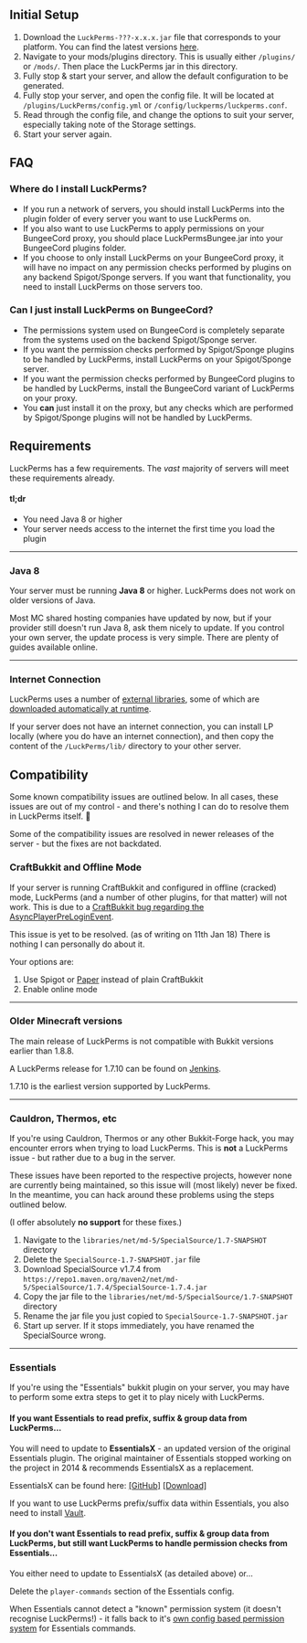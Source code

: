 ## Initial Setup

1. Download the `LuckPerms-???-x.x.x.jar` file that corresponds to your platform. You can find the latest versions [here](https://luckperms.net/).
2. Navigate to your mods/plugins directory. This is usually either `/plugins/` or `/mods/`. Then place the LuckPerms jar in this directory.
3. Fully stop & start your server, and allow the default configuration to be generated.
4. Fully stop your server, and open the config file. It will be located at `/plugins/LuckPerms/config.yml` or `/config/luckperms/luckperms.conf`.
5. Read through the config file, and change the options to suit your server, especially taking note of the Storage settings.
6. Start your server again.

## FAQ
### Where do I install LuckPerms?
* If you run a network of servers, you should install LuckPerms into the plugin folder of every server you want to use LuckPerms on.
* If you also want to use LuckPerms to apply permissions on your BungeeCord proxy, you should place LuckPermsBungee.jar into your BungeeCord plugins folder.
* If you choose to only install LuckPerms on your BungeeCord proxy, it will have no impact on any permission checks performed by plugins on any backend Spigot/Sponge servers. If you want that functionality, you need to install LuckPerms on those servers too.

### Can I just install LuckPerms on BungeeCord?
* The permissions system used on BungeeCord is completely separate from the systems used on the backend Spigot/Sponge server.
* If you want the permission checks performed by Spigot/Sponge plugins to be handled by LuckPerms, install LuckPerms on your Spigot/Sponge server.
* If you want the permission checks performed by BungeeCord plugins to be handled by LuckPerms, install the BungeeCord variant of LuckPerms on your proxy.
* You **can** just install it on the proxy, but any checks which are performed by Spigot/Sponge plugins will not be handled by LuckPerms.

## Requirements
LuckPerms has a few requirements. The *vast* majority of servers will meet these requirements already.

#### tl;dr
* You need Java 8 or higher
* Your server needs access to the internet the first time you load the plugin

---
### Java 8
Your server must be running **Java 8** or higher. LuckPerms does not work on older versions of Java.

Most MC shared hosting companies have updated by now, but if your provider still doesn't run Java 8, ask them nicely to update. If you control your own server, the update process is very simple. There are plenty of guides available online.

---
### Internet Connection
LuckPerms uses a number of [external libraries](External-connections), some of which are [downloaded automatically at runtime](External-connections#downloading-libraries).

If your server does not have an internet connection, you can install LP locally (where you do have an internet connection), and then copy the content of the `/LuckPerms/lib/` directory to your other server.

## Compatibility
Some known compatibility issues are outlined below. In all cases, these issues are out of my control - and there's nothing I can do to resolve them in LuckPerms itself. 🙁

Some of the compatibility issues are resolved in newer releases of the server - but the fixes are not backdated.

### CraftBukkit and Offline Mode
If your server is running CraftBukkit and configured in offline (cracked) mode, LuckPerms (and a number of other plugins, for that matter) will not work. This is due to a [CraftBukkit bug regarding the AsyncPlayerPreLoginEvent](https://hub.spigotmc.org/jira/browse/SPIGOT-3541).

This issue is yet to be resolved. (as of writing on 11th Jan 18) There is nothing I can personally do about it.

Your options are:

1. Use Spigot or [Paper](https://papermc.io/) instead of plain CraftBukkit
2. Enable online mode

---
### Older Minecraft versions
The main release of LuckPerms is not compatible with Bukkit versions earlier than 1.8.8.

A LuckPerms release for 1.7.10 can be found on [Jenkins](https://ci.lucko.me/job/LuckPermsLegacy/).

1.7.10 is the earliest version supported by LuckPerms.

---
### Cauldron, Thermos, etc
If you're using Cauldron, Thermos or any other Bukkit-Forge hack, you may encounter errors when trying to load LuckPerms. This is **not** a LuckPerms issue - but rather due to a bug in the server.

These issues have been reported to the respective projects, however none are currently being maintained, so this issue will (most likely) never be fixed. In the meantime, you can hack around these problems using the steps outlined below.

(I offer absolutely **no support** for these fixes.)

1. Navigate to the `libraries/net/md-5/SpecialSource/1.7-SNAPSHOT` directory
2. Delete the `SpecialSource-1.7-SNAPSHOT.jar` file
3. Download SpecialSource v1.7.4 from `https://repo1.maven.org/maven2/net/md-5/SpecialSource/1.7.4/SpecialSource-1.7.4.jar`
4. Copy the jar file to the `libraries/net/md-5/SpecialSource/1.7-SNAPSHOT` directory
5. Rename the jar file you just copied to `SpecialSource-1.7-SNAPSHOT.jar`
6. Start up server. If it stops immediately, you have renamed the SpecialSource wrong.

---
### Essentials
If you're using the "Essentials" bukkit plugin on your server, you may have to perform some extra steps to get it to play nicely with LuckPerms.

#### If you want Essentials to read prefix, suffix & group data from LuckPerms...
You will need to update to **EssentialsX** - an updated version of the original Essentials plugin. The original maintainer of Essentials stopped working on the project in 2014 & recommends EssentialsX as a replacement.

EssentialsX can be found here: [[GitHub]](https://github.com/EssentialsX/Essentials) [[Download]](http://ci.ender.zone/job/EssentialsX/)

If you want to use LuckPerms prefix/suffix data within Essentials, you also need to install [Vault](https://www.spigotmc.org/resources/vault.34315/).

#### If you don't want Essentials to read prefix, suffix & group data from LuckPerms, but still want LuckPerms to handle permission checks from Essentials...
You either need to update to EssentialsX (as detailed above) or...

Delete the `player-commands` section of the Essentials config.

When Essentials cannot detect a "known" permission system (it doesn't recognise LuckPerms!) - it falls back to it's [own config based permission system](https://github.com/essentials/Essentials/blob/2.x/Essentials/src/config.yml#L137-L142) for Essentials commands.
